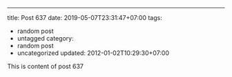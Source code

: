 ---
title: Post 637
date: 2019-05-07T23:31:47+07:00
tags:
  - random post
  - untagged
category:
  - random post
  - uncategorized
updated: 2012-01-02T10:29:30+07:00

This is content of post 637